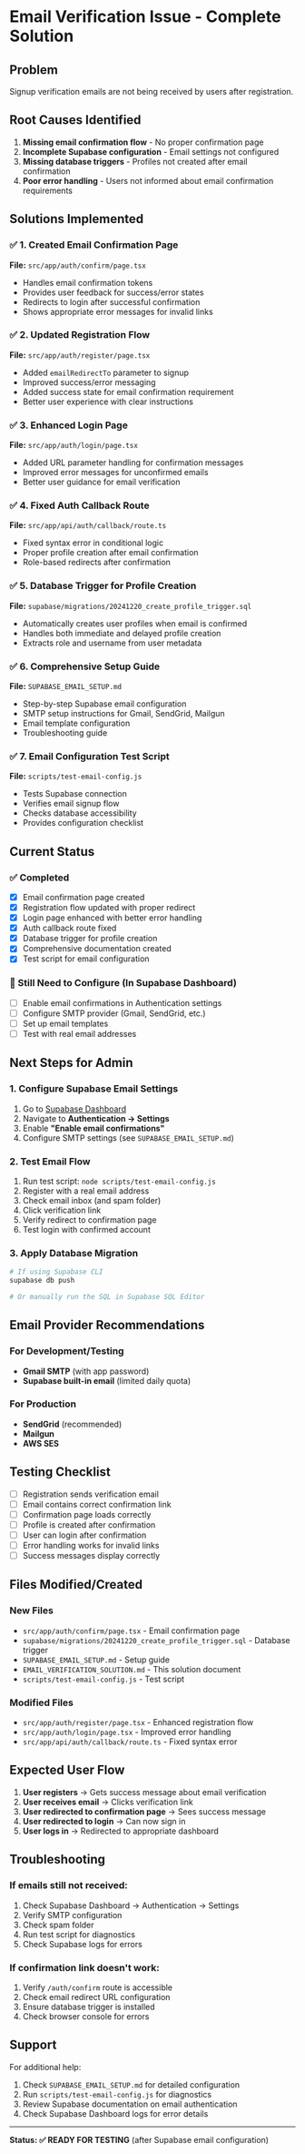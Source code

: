 # Email Verification Issue - Complete Solution

## Problem
Signup verification emails are not being received by users after registration.

## Root Causes Identified
1. **Missing email confirmation flow** - No proper confirmation page
2. **Incomplete Supabase configuration** - Email settings not configured
3. **Missing database triggers** - Profiles not created after email confirmation
4. **Poor error handling** - Users not informed about email confirmation requirements

## Solutions Implemented

### ✅ 1. Created Email Confirmation Page
**File:** `src/app/auth/confirm/page.tsx`
- Handles email confirmation tokens
- Provides user feedback for success/error states
- Redirects to login after successful confirmation
- Shows appropriate error messages for invalid links

### ✅ 2. Updated Registration Flow
**File:** `src/app/auth/register/page.tsx`
- Added `emailRedirectTo` parameter to signup
- Improved success/error messaging
- Added success state for email confirmation requirement
- Better user experience with clear instructions

### ✅ 3. Enhanced Login Page
**File:** `src/app/auth/login/page.tsx`
- Added URL parameter handling for confirmation messages
- Improved error messages for unconfirmed emails
- Better user guidance for email verification

### ✅ 4. Fixed Auth Callback Route
**File:** `src/app/api/auth/callback/route.ts`
- Fixed syntax error in conditional logic
- Proper profile creation after email confirmation
- Role-based redirects after confirmation

### ✅ 5. Database Trigger for Profile Creation
**File:** `supabase/migrations/20241220_create_profile_trigger.sql`
- Automatically creates user profiles when email is confirmed
- Handles both immediate and delayed profile creation
- Extracts role and username from user metadata

### ✅ 6. Comprehensive Setup Guide
**File:** `SUPABASE_EMAIL_SETUP.md`
- Step-by-step Supabase email configuration
- SMTP setup instructions for Gmail, SendGrid, Mailgun
- Email template configuration
- Troubleshooting guide

### ✅ 7. Email Configuration Test Script
**File:** `scripts/test-email-config.js`
- Tests Supabase connection
- Verifies email signup flow
- Checks database accessibility
- Provides configuration checklist

## Current Status

### ✅ Completed
- [x] Email confirmation page created
- [x] Registration flow updated with proper redirect
- [x] Login page enhanced with better error handling
- [x] Auth callback route fixed
- [x] Database trigger for profile creation
- [x] Comprehensive documentation created
- [x] Test script for email configuration

### 🔧 Still Need to Configure (In Supabase Dashboard)
- [ ] Enable email confirmations in Authentication settings
- [ ] Configure SMTP provider (Gmail, SendGrid, etc.)
- [ ] Set up email templates
- [ ] Test with real email addresses

## Next Steps for Admin

### 1. Configure Supabase Email Settings
1. Go to [Supabase Dashboard](https://supabase.com/dashboard)
2. Navigate to **Authentication → Settings**
3. Enable **"Enable email confirmations"**
4. Configure SMTP settings (see `SUPABASE_EMAIL_SETUP.md`)

### 2. Test Email Flow
1. Run test script: `node scripts/test-email-config.js`
2. Register with a real email address
3. Check email inbox (and spam folder)
4. Click verification link
5. Verify redirect to confirmation page
6. Test login with confirmed account

### 3. Apply Database Migration
```bash
# If using Supabase CLI
supabase db push

# Or manually run the SQL in Supabase SQL Editor
```

## Email Provider Recommendations

### For Development/Testing
- **Gmail SMTP** (with app password)
- **Supabase built-in email** (limited daily quota)

### For Production
- **SendGrid** (recommended)
- **Mailgun**
- **AWS SES**

## Testing Checklist

- [ ] Registration sends verification email
- [ ] Email contains correct confirmation link
- [ ] Confirmation page loads correctly
- [ ] Profile is created after confirmation
- [ ] User can login after confirmation
- [ ] Error handling works for invalid links
- [ ] Success messages display correctly

## Files Modified/Created

### New Files
- `src/app/auth/confirm/page.tsx` - Email confirmation page
- `supabase/migrations/20241220_create_profile_trigger.sql` - Database trigger
- `SUPABASE_EMAIL_SETUP.md` - Setup guide
- `EMAIL_VERIFICATION_SOLUTION.md` - This solution document
- `scripts/test-email-config.js` - Test script

### Modified Files
- `src/app/auth/register/page.tsx` - Enhanced registration flow
- `src/app/auth/login/page.tsx` - Improved error handling
- `src/app/api/auth/callback/route.ts` - Fixed syntax error

## Expected User Flow

1. **User registers** → Gets success message about email verification
2. **User receives email** → Clicks verification link
3. **User redirected to confirmation page** → Sees success message
4. **User redirected to login** → Can now sign in
5. **User logs in** → Redirected to appropriate dashboard

## Troubleshooting

### If emails still not received:
1. Check Supabase Dashboard → Authentication → Settings
2. Verify SMTP configuration
3. Check spam folder
4. Run test script for diagnostics
5. Check Supabase logs for errors

### If confirmation link doesn't work:
1. Verify `/auth/confirm` route is accessible
2. Check email redirect URL configuration
3. Ensure database trigger is installed
4. Check browser console for errors

## Support

For additional help:
1. Check `SUPABASE_EMAIL_SETUP.md` for detailed configuration
2. Run `scripts/test-email-config.js` for diagnostics
3. Review Supabase documentation on email authentication
4. Check Supabase Dashboard logs for error details

---

**Status: ✅ READY FOR TESTING** (after Supabase email configuration)
